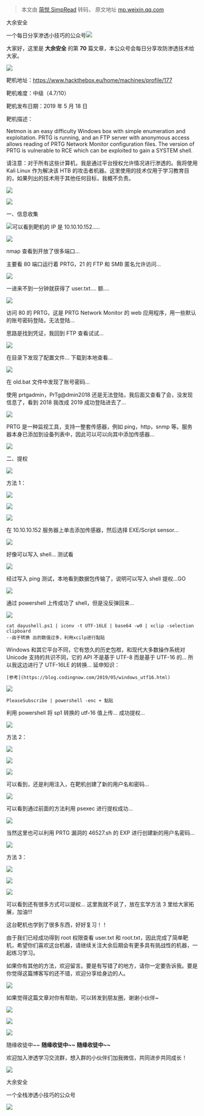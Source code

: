 > 本文由 [简悦 SimpRead](http://ksria.com/simpread/) 转码， 原文地址 [mp.weixin.qq.com](https://mp.weixin.qq.com/s/Xgmz50KjAjvmiF7PMhk9Mw)

大余安全  

一个每日分享渗透小技巧的公众号![](https://mmbiz.qpic.cn/mmbiz_png/O7dWXt4o5KPTQKiaXksbZia7PmHLPX2vnCWsznInTj3b9TFYtTDIYG6lDGJZYYSv72NsVWF24Kjlo4MT29tEOQSg/640?wx_fmt=png)

  

  

大家好，这里是 **大余安全** 的第 **70** 篇文章，本公众号会每日分享攻防渗透技术给大家。

![](https://mmbiz.qpic.cn/mmbiz_png/pPxbtaV6eew1LBicCIVu68QpfvtXIqcKjMYt0xItpUeKekt1QdZqLL3ShDRgb9WAILZ8GZSHGeDbBAicL8f7MstA/640?wx_fmt=png)

靶机地址：https://www.hackthebox.eu/home/machines/profile/177

靶机难度：中级（4.7/10）

靶机发布日期：2019 年 5 月 18 日

靶机描述：

Netmon is an easy difficulty Windows box with simple enumeration and exploitation. PRTG is running, and an FTP server with anonymous access allows reading of PRTG Network Monitor configuration files. The version of PRTG is vulnerable to RCE which can be exploited to gain a SYSTEM shell.

请注意：对于所有这些计算机，我是通过平台授权允许情况进行渗透的。我将使用 Kali Linux 作为解决该 HTB 的攻击者机器。这里使用的技术仅用于学习教育目的，如果列出的技术用于其他任何目标，我概不负责。

  

![](https://mmbiz.qpic.cn/mmbiz_gif/C8q1034zkwCRacW6WDFYukwzHB3qVce5SZJ3HfVZ4pffic5sdkg6g0I4v5dyFDGebxk1zN99ibwvV65kBsxBgDeQ/640?wx_fmt=gif)

![](https://mmbiz.qpic.cn/mmbiz_gif/yQJ56734ZYGfTXlb9EfkjcOm3QV6qvXC55Xmjs4Ratr9cy6KXiadaRnpjvY67FtHd8iaWsyNBAASVrJ6INp7lgcg/640?wx_fmt=gif)

  

一、信息收集

![](https://mmbiz.qpic.cn/mmbiz_png/O7dWXt4o5KOicu8ibXApUeVg9m3YuR2MXGFicqn7fplzXXMXNLj89TjTVFWhrLAKz6iatWbibUv2iahRLUqaRQC8HDZw/640?wx_fmt=png)可以看到靶机的 IP 是 10.10.10.152.....

![](https://mmbiz.qpic.cn/mmbiz_png/O7dWXt4o5KOicu8ibXApUeVg9m3YuR2MXGxJe6DIv72L6NykBv63LHmiaEJJvRSqu6LMT51bA3DPwnlnnFOsaLLRQ/640?wx_fmt=png)

nmap 查看到开放了很多端口...

主要看 80 端口运行着 PRTG，21 的 FTP 和 SMB 匿名允许访问...

![](https://mmbiz.qpic.cn/mmbiz_png/O7dWXt4o5KOicu8ibXApUeVg9m3YuR2MXGNoRheTyoEw5trApR35iac5JUxYM7lP8fPrnOWc5OLC8Z1G804Caf2Hg/640?wx_fmt=png)

一进来不到一分钟就获得了 user.txt.... 额....

![](https://mmbiz.qpic.cn/mmbiz_png/O7dWXt4o5KOicu8ibXApUeVg9m3YuR2MXGb9X9ibwmE8pMkEfYFcwj5jQgwk6oKOKN0IYOzLvXoic3wWrVNBVrT1CQ/640?wx_fmt=png)

访问 80 的 PRTG，这是 PRTG Network Monitor 的 web 应用程序，用一些默认的账号密码登陆，无法登陆...

思路是找到凭证，我回到 FTP 查看试试...

![](https://mmbiz.qpic.cn/mmbiz_png/O7dWXt4o5KOicu8ibXApUeVg9m3YuR2MXGux20Gxr1bjDVib1AOEQ1Zjs9905CgsaLPYK03yy11oNc5MibyyxzgoZA/640?wx_fmt=png)

在目录下发现了配置文件... 下载到本地查看...

![](https://mmbiz.qpic.cn/mmbiz_png/O7dWXt4o5KOicu8ibXApUeVg9m3YuR2MXGichkTfOQDabHUUkt6hOKbNDNj2miaQVqKpebNwOnH2jMzBQQ2lF9Bu5w/640?wx_fmt=png)

在 old.bat 文件中发现了账号密码...

使用 prtgadmin，PrTg@dmin2018 还是无法登陆，我后面又查看了会，没发现信息了，看到 2018 我改成 2019 成功登陆进去了...

![](https://mmbiz.qpic.cn/mmbiz_png/O7dWXt4o5KOicu8ibXApUeVg9m3YuR2MXGJXe0DuNRIfia0OgI711OWQrU5Z8UeK4LM7J0Zuknb3Bia15jiaYPu8fHA/640?wx_fmt=png)

PRTG 是一种监视工具，支持一整套传感器，例如 ping，http，snmp 等。服务器本身已添加到设备列表中，因此可以可以向其中添加传感器...

![](https://mmbiz.qpic.cn/mmbiz_gif/yQJ56734ZYGfTXlb9EfkjcOm3QV6qvXC55Xmjs4Ratr9cy6KXiadaRnpjvY67FtHd8iaWsyNBAASVrJ6INp7lgcg/640?wx_fmt=gif)

  

二、提权

![](https://mmbiz.qpic.cn/mmbiz_gif/X9SaMyWcMHNxeXEFX95ictyus2sNOw3vyzFbziaHyehUfGQJMZ1eHYKkZ7haph6cAUzGTF0Cq317B52jnxeCbB8g/640?wx_fmt=gif)

方法 1：

![](https://mmbiz.qpic.cn/sz_mmbiz_gif/lkClP1nMRFcOdV3wgl4RTQeP5eUwXyxvUsCRbYWhcvWpqAIiap0vy2vdtcVrIlE31dS5VeWUXk6onHQooLuttcw/640?wx_fmt=gif)

![](https://mmbiz.qpic.cn/mmbiz_png/O7dWXt4o5KOicu8ibXApUeVg9m3YuR2MXGh9R7IicsYFeW2m9SobXQCFxWdE0AwzRZ8OibvO2jYXapeo9urbNRgvsw/640?wx_fmt=png)

![](https://mmbiz.qpic.cn/mmbiz_png/O7dWXt4o5KOicu8ibXApUeVg9m3YuR2MXG1c2AOibAP1nBib6HicpsjqBFWZhwG0icGuJJV0NSazFcWv4pr0gAeAapicg/640?wx_fmt=png)

在 10.10.10.152 服务器上单击添加传感器，然后选择 EXE/Script sensor...

![](https://mmbiz.qpic.cn/mmbiz_png/O7dWXt4o5KOicu8ibXApUeVg9m3YuR2MXGeTQOzHF3hwrEPNOFNico2xL1dzBjicoKBnWeTotTAqpVQkY12pFa03icg/640?wx_fmt=png)

好像可以写入 shell... 测试看

![](https://mmbiz.qpic.cn/mmbiz_png/O7dWXt4o5KOicu8ibXApUeVg9m3YuR2MXGg88kUibjAKo4Oyo5cHXHYZASiaU7FCTzObKP3FQ3ib9zhJbOOCPv1BY0g/640?wx_fmt=png)

经过写入 ping 测试，本地看到数据包传输了，说明可以写入 shell 提权...GO

![](https://mmbiz.qpic.cn/mmbiz_png/O7dWXt4o5KOicu8ibXApUeVg9m3YuR2MXGiaxpVf82qfbguTibRBelgQo7hMx14fEsvO69WFxfHjA645f6lLlxL7Pg/640?wx_fmt=png)

通过 powershell 上传成功了 shell，但是没反弹回来...

![](https://mmbiz.qpic.cn/mmbiz_png/O7dWXt4o5KOicu8ibXApUeVg9m3YuR2MXGqGl0iasbbMjAWu2K1L4PFDT0eiaNbFv4AHxtooRXykTpdzX0eoubdajA/640?wx_fmt=png)

```
cat dayushell.ps1 | iconv -t UTF-16LE | base64 -w0 | xclip -selection clipboard  
--由于转换 出的数值过多，利用xcilp进行黏贴
```

Windows 和其它平台不同，它有悠久的历史包袱，和现代大多数操作系统对 Unicode 支持的共识不同，它的 API 不是基于 UTF-8 而是基于 UTF-16 的... 所以我这边进行了 UTF-16LE 的转换... 延申知识：

```
[参考](https://blog.codingnow.com/2019/05/windows_utf16.html)
```

![](https://mmbiz.qpic.cn/mmbiz_png/O7dWXt4o5KOicu8ibXApUeVg9m3YuR2MXGso1ibAuoQLOVb72wkWJnIIcax78K0XgTO9UBIKQT72sbrSKIxyfK8pQ/640?wx_fmt=png)

```
PleaseSubscribe | powershell -enc + 黏贴
```

利用 powershell 将 sp1 转换的 utf-16 值上传... 成功提权...

![](https://mmbiz.qpic.cn/mmbiz_gif/X9SaMyWcMHNxeXEFX95ictyus2sNOw3vyzFbziaHyehUfGQJMZ1eHYKkZ7haph6cAUzGTF0Cq317B52jnxeCbB8g/640?wx_fmt=gif)

方法 2：

![](https://mmbiz.qpic.cn/sz_mmbiz_gif/lkClP1nMRFcOdV3wgl4RTQeP5eUwXyxvUsCRbYWhcvWpqAIiap0vy2vdtcVrIlE31dS5VeWUXk6onHQooLuttcw/640?wx_fmt=gif)

![](https://mmbiz.qpic.cn/mmbiz_png/O7dWXt4o5KOicu8ibXApUeVg9m3YuR2MXGtyIVwfs6A1jnVMcXzI32iaS3fJxCCxUxRwzSvISwyxDJBXDZ8DXZatg/640?wx_fmt=png)

![](https://mmbiz.qpic.cn/mmbiz_png/O7dWXt4o5KOicu8ibXApUeVg9m3YuR2MXGWicOaib4IjIcNfjW7RxEkTcJp0hbnw7o0CSKOW8N9RzlnSicAnwpMlVzg/640?wx_fmt=png)

可以看到，还是利用注入，在靶机创建了新的用户名和密码...

![](https://mmbiz.qpic.cn/mmbiz_png/O7dWXt4o5KOicu8ibXApUeVg9m3YuR2MXGo0X1zhN3XPfRZrKJrClS3R1VXYuPS6fLkibt1MBQcX3v0XhQzmyVNNg/640?wx_fmt=png)

可以看到通过前面的方法利用 psexec 进行提权成功...

![](https://mmbiz.qpic.cn/mmbiz_png/O7dWXt4o5KOicu8ibXApUeVg9m3YuR2MXGeXUatMWOC17JgUtUaMyqQBl568kH2MqSJySicBsB2J6u81CnGFeLhicw/640?wx_fmt=png)

当然这里也可以利用 PRTG 漏洞的 46527.sh 的 EXP 进行创建新的用户名密码...

![](https://mmbiz.qpic.cn/mmbiz_gif/X9SaMyWcMHNxeXEFX95ictyus2sNOw3vyzFbziaHyehUfGQJMZ1eHYKkZ7haph6cAUzGTF0Cq317B52jnxeCbB8g/640?wx_fmt=gif)

方法 3：

![](https://mmbiz.qpic.cn/sz_mmbiz_gif/lkClP1nMRFcOdV3wgl4RTQeP5eUwXyxvUsCRbYWhcvWpqAIiap0vy2vdtcVrIlE31dS5VeWUXk6onHQooLuttcw/640?wx_fmt=gif)

![](https://mmbiz.qpic.cn/mmbiz_png/O7dWXt4o5KOicu8ibXApUeVg9m3YuR2MXGBwzYanzT5f6HZO3RL91DxdiaSXrggjnoiaxZRksatg9GqeoeXdjvI3OA/640?wx_fmt=png)

![](https://mmbiz.qpic.cn/mmbiz_png/pPxbtaV6eew1LBicCIVu68QpfvtXIqcKjMYt0xItpUeKekt1QdZqLL3ShDRgb9WAILZ8GZSHGeDbBAicL8f7MstA/640?wx_fmt=png)

可以看到还有很多方式可以提权... 这里我就不说了，放在玄学方法 3 里给大家拓展，加油!!!

这台靶机也学到了很多东西，好好复习！！

由于我们已经成功得到 root 权限查看 user.txt 和 root.txt，因此完成了简单靶机，希望你们喜欢这台机器，请继续关注大余后期会有更多具有挑战性的机器，一起练习学习。

如果你有其他的方法，欢迎留言。要是有写错了的地方，请你一定要告诉我。要是你觉得这篇博客写的还不错，欢迎分享给身边的人。

  

![](https://mmbiz.qpic.cn/mmbiz_gif/C8q1034zkwCRacW6WDFYukwzHB3qVce5SZJ3HfVZ4pffic5sdkg6g0I4v5dyFDGebxk1zN99ibwvV65kBsxBgDeQ/640?wx_fmt=gif)

如果觉得这篇文章对你有帮助，可以转发到朋友圈，谢谢小伙伴~

![](https://mmbiz.qpic.cn/mmbiz_png/c5xrRn4430AnqkfAJc38Vpnc5XiaADLTjiciciaibYU4EHw3Nuh7YMtuB0hz3sb8Em9iatt5skAsibuuysPLdLY5LtWOw/640?wx_fmt=png)

![](https://mmbiz.qpic.cn/mmbiz_png/p3lIbvldZiabdI5iaCb3icRhtygUuo2sp6Hcdq0ANlpy5W3gL628uq032jsoVnGnl6HdGrgDXjfazFtkp6IInibDdQ/640?wx_fmt=png)

![](https://mmbiz.qpic.cn/mmbiz_png/O7dWXt4o5KPqjaFWwyrrhiciahSpOibxqKvSIFX0iaPcG00CjYIwQDwIDeIicmFMlOVNyhWYVSE8pJK566UK3YOUNWQ/640?wx_fmt=png)

随缘收徒中~~ **随缘收徒中~~** **随缘收徒中~~**

欢迎加入渗透学习交流群，想入群的小伙伴们加我微信，共同进步共同成长！

![](https://mmbiz.qpic.cn/mmbiz_png/ndicuTO22p6ibN1yF91ZicoggaJJZX3vQ77Vhx81O5GRyfuQoBRjpaUyLOErsSo8PwNYlT1XzZ6fbwQuXBRKf4j3Q/640?wx_fmt=png)  

大余安全

一个全栈渗透小技巧的公众号

![](https://mmbiz.qpic.cn/mmbiz_png/O7dWXt4o5KPTQKiaXksbZia7PmHLPX2vnCSsnsc7MHh257oYRic1MOT8qibABNUEnTq9DUL7QBwnS52EheJf4m8iaTQ/640?wx_fmt=png)